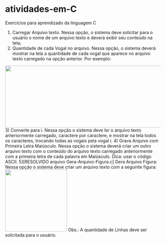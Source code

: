 # atividades-em-C
Exercícios para aprendizado da linguagem C

1) Carregar Arquivo texto. Nessa opção, o sistema deve solicitar para o usuário o nome de um arquivo
texto e deverá exibir seu conteúdo na tela;
2) Quantidade de cada Vogal no arquivo. Nessa opção, o sistema deverá mostrar na tela a quantidade de
cada vogal que aparece no arquivo texto carregado na opção anterior. Por exemplo:
<img src="https://github.com/heitorgiacominibrasil/atividades-em-C/blob/main/ex2img.jpg" height="200px" width="900px">
3) Converte para i. Nessa opção o sistema deve ler o arquivo texto anteriormente carregado, caractere
por caractere, e mostrar na tela todos os caracteres, trocando todas as vogais pela vogal i.
4) Grava Arquivo com Primeira Letra Maiúsculo. Nessa opção o sistema deverá criar um outro arquivo
texto com o conteúdo do arquivo texto carregado anteriormente com a primeira letra de cada palavra
em Maiúsculo. Dica: usar o código ASCII.
5)[RESOLVIDO arquivo Gera-Arquivo-Figura.c] Gera Arquivo Figura: Nessa opção o sistema deve criar um arquivo texto com a seguinte figura:
<img src="https://github.com/heitorgiacominibrasil/atividades-em-C/blob/main/ex5img.jpg" height="200px" width="200px">
Obs.: A quantidade de Linhas deve ser solicitada para o usuário.
